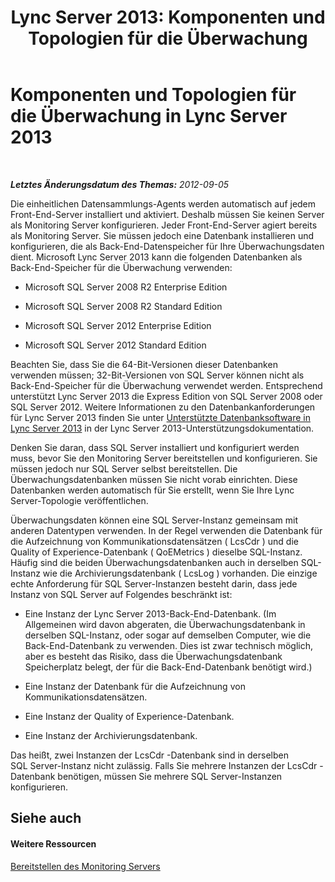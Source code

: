 ﻿---
title: 'Lync Server 2013: Komponenten und Topologien für die Überwachung'
TOCTitle: Komponenten und Topologien für die Überwachung
ms:assetid: c1bb36b0-1fb8-4d8e-9cc9-9bef740fe3c6
ms:mtpsurl: https://technet.microsoft.com/de-de/library/Gg412952(v=OCS.15)
ms:contentKeyID: 49890927
ms.date: 05/19/2016
mtps_version: v=OCS.15
ms.translationtype: HT
---

# Komponenten und Topologien für die Überwachung in Lync Server 2013

 

_**Letztes Änderungsdatum des Themas:** 2012-09-05_

Die einheitlichen Datensammlungs-Agents werden automatisch auf jedem Front-End-Server installiert und aktiviert. Deshalb müssen Sie keinen Server als Monitoring Server konfigurieren. Jeder Front-End-Server agiert bereits als Monitoring Server. Sie müssen jedoch eine Datenbank installieren und konfigurieren, die als Back-End-Datenspeicher für Ihre Überwachungsdaten dient. Microsoft Lync Server 2013 kann die folgenden Datenbanken als Back-End-Speicher für die Überwachung verwenden:

  - Microsoft SQL Server 2008 R2 Enterprise Edition

  - Microsoft SQL Server 2008 R2 Standard Edition

  - Microsoft SQL Server 2012 Enterprise Edition

  - Microsoft SQL Server 2012 Standard Edition

Beachten Sie, dass Sie die 64-Bit-Versionen dieser Datenbanken verwenden müssen; 32-Bit-Versionen von SQL Server können nicht als Back-End-Speicher für die Überwachung verwendet werden. Entsprechend unterstützt Lync Server 2013 die Express Edition von SQL Server 2008 oder SQL Server 2012. Weitere Informationen zu den Datenbankanforderungen für Lync Server 2013 finden Sie unter [Unterstützte Datenbanksoftware in Lync Server 2013](lync-server-2013-database-software-support.md) in der Lync Server 2013-Unterstützungsdokumentation.

Denken Sie daran, dass SQL Server installiert und konfiguriert werden muss, bevor Sie den Monitoring Server bereitstellen und konfigurieren. Sie müssen jedoch nur SQL Server selbst bereitstellen. Die Überwachungsdatenbanken müssen Sie nicht vorab einrichten. Diese Datenbanken werden automatisch für Sie erstellt, wenn Sie Ihre Lync Server-Topologie veröffentlichen.

Überwachungsdaten können eine SQL Server-Instanz gemeinsam mit anderen Datentypen verwenden. In der Regel verwenden die Datenbank für die Aufzeichnung von Kommunikationsdatensätzen ( LcsCdr ) und die Quality of Experience-Datenbank ( QoEMetrics ) dieselbe SQL-Instanz. Häufig sind die beiden Überwachungsdatenbanken auch in derselben SQL-Instanz wie die Archivierungsdatenbank ( LcsLog ) vorhanden. Die einzige echte Anforderung für SQL Server-Instanzen besteht darin, dass jede Instanz von SQL Server auf Folgendes beschränkt ist:

  - Eine Instanz der Lync Server 2013-Back-End-Datenbank. (Im Allgemeinen wird davon abgeraten, die Überwachungsdatenbank in derselben SQL-Instanz, oder sogar auf demselben Computer, wie die Back-End-Datenbank zu verwenden. Dies ist zwar technisch möglich, aber es besteht das Risiko, dass die Überwachungsdatenbank Speicherplatz belegt, der für die Back-End-Datenbank benötigt wird.)

  - Eine Instanz der Datenbank für die Aufzeichnung von Kommunikationsdatensätzen.

  - Eine Instanz der Quality of Experience-Datenbank.

  - Eine Instanz der Archivierungsdatenbank.

Das heißt, zwei Instanzen der LcsCdr -Datenbank sind in derselben SQL Server-Instanz nicht zulässig. Falls Sie mehrere Instanzen der LcsCdr -Datenbank benötigen, müssen Sie mehrere SQL Server-Instanzen konfigurieren.

## Siehe auch

#### Weitere Ressourcen

[Bereitstellen des Monitoring Servers](lync-server-2013-deploying-monitoring.md)

